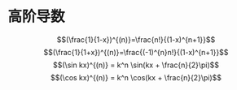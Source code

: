 # 高阶导数
$$(\frac{1}{1-x})^{(n)}=\frac{n!}{(1-x)^{n+1}}$$
$$(\frac{1}{1+x})^{(n)}=\frac{(-1)^{n}n!}{(1-x)^{n+1}}$$
$$(\sin kx)^{(n)} = k^n \sin(kx + \frac{n}{2}\pi)$$
$$(\cos kx)^{(n)} = k^n \cos(kx + \frac{n}{2}\pi)$$